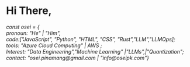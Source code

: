 
<!---
oseipk/oseipk is a ✨ special ✨ repository because its `README.md` (this file) appears on your GitHub profile.
You can click the Preview link to take a look at your changes.
--->
<h1>Hi There, </h1> <i fas fa-handwave>
const osei = { <br>
pronoun: "He" | "Him",<br>
code:["JavaScript", "Python", "HTML", "CSS", "Rust","LLM","LLMOps];<br>
tools: "Azure Cloud Computing" | AWS ;<br>
Interest: "Data Engineering","Machine Learning" |"LLMs",|"Quantization";<br>
contact: "osei.pinamang@gmail.com | "info@oseipk.com"}
